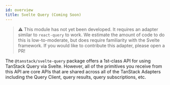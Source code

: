 ```yaml
---
id: overview
title: Svelte Query (Coming Soon)
---
```


> ⚠️ This module has not yet been developed. It requires an adapter similar to `react-query` to work. We estimate the amount of code to do this is low-to-moderate, but does require familiarity with the Svelte framework. If you would like to contribute this adapter, please open a PR!

The `@tanstack/svelte-query` package offers a 1st-class API for using TanStack Query via Svelte. However, all of the primitives you receive from this API are core APIs that are shared across all of the TanStack Adapters including the Query Client, query results, query subscriptions, etc.
